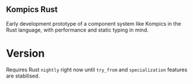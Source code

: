 Kompics Rust
------------

Early development prototype of a component system like Kompics in the Rust language, with performance and static typing in mind.

# Version

Requires Rust `nightly` right now until `try_from` and `specialization` features are stabilised.
